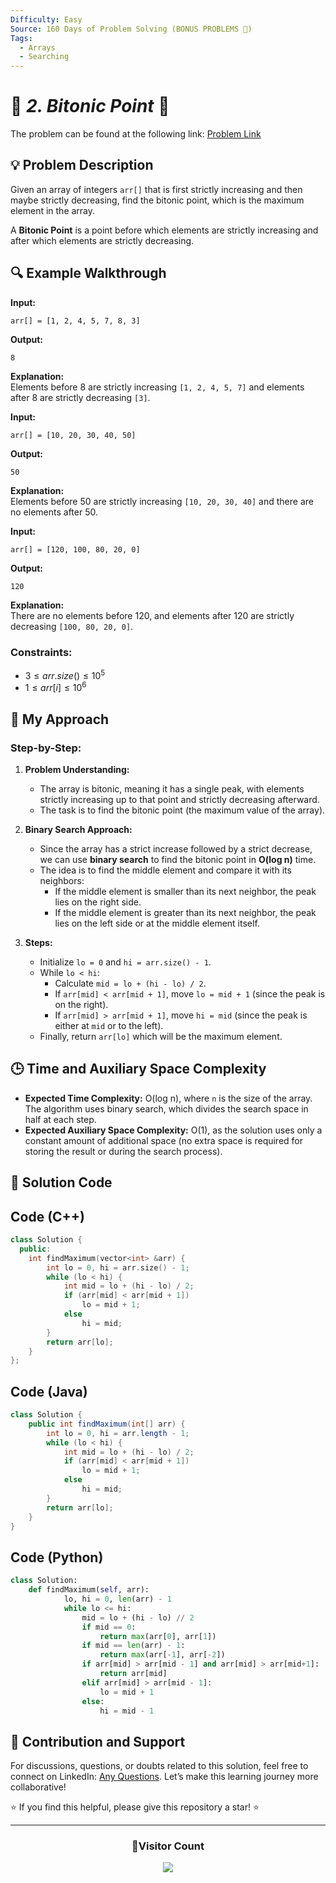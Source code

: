 ```yaml
---
Difficulty: Easy
Source: 160 Days of Problem Solving (BONUS PROBLEMS 🎁)
Tags:
  - Arrays
  - Searching
---
```


# 🚀 _2. Bitonic Point_ 🧠

The problem can be found at the following link: [Problem Link](https://www.geeksforgeeks.org/batch/gfg-160-problems/track/searching-bonus-problems/problem/maximum-value-in-a-bitonic-array3001)

## 💡 **Problem Description**

Given an array of integers `arr[]` that is first strictly increasing and then maybe strictly decreasing, find the bitonic point, which is the maximum element in the array.

A **Bitonic Point** is a point before which elements are strictly increasing and after which elements are strictly decreasing.

## 🔍 Example Walkthrough

**Input:**

```
arr[] = [1, 2, 4, 5, 7, 8, 3]
```

**Output:**

```
8
```

**Explanation:**  
Elements before 8 are strictly increasing `[1, 2, 4, 5, 7]` and elements after 8 are strictly decreasing `[3]`.

**Input:**

```
arr[] = [10, 20, 30, 40, 50]
```

**Output:**

```
50
```

**Explanation:**  
Elements before 50 are strictly increasing `[10, 20, 30, 40]` and there are no elements after 50.

**Input:**

```
arr[] = [120, 100, 80, 20, 0]
```

**Output:**

```
120
```

**Explanation:**  
There are no elements before 120, and elements after 120 are strictly decreasing `[100, 80, 20, 0]`.

### Constraints:

- $3 \leq arr.size() \leq 10^5$
- $1 \leq arr[i] \leq 10^6$

## 🎯 **My Approach**

### Step-by-Step:

1. **Problem Understanding:**

   - The array is bitonic, meaning it has a single peak, with elements strictly increasing up to that point and strictly decreasing afterward.
   - The task is to find the bitonic point (the maximum value of the array).

2. **Binary Search Approach:**

   - Since the array has a strict increase followed by a strict decrease, we can use **binary search** to find the bitonic point in **O(log n)** time.
   - The idea is to find the middle element and compare it with its neighbors:
     - If the middle element is smaller than its next neighbor, the peak lies on the right side.
     - If the middle element is greater than its next neighbor, the peak lies on the left side or at the middle element itself.

3. **Steps:**
   - Initialize `lo = 0` and `hi = arr.size() - 1`.
   - While `lo < hi`:
     - Calculate `mid = lo + (hi - lo) / 2`.
     - If `arr[mid] < arr[mid + 1]`, move `lo = mid + 1` (since the peak is on the right).
     - If `arr[mid] > arr[mid + 1]`, move `hi = mid` (since the peak is either at `mid` or to the left).
   - Finally, return `arr[lo]` which will be the maximum element.

## 🕒 **Time and Auxiliary Space Complexity**

- **Expected Time Complexity:** O(log n), where `n` is the size of the array. The algorithm uses binary search, which divides the search space in half at each step.
- **Expected Auxiliary Space Complexity:** O(1), as the solution uses only a constant amount of additional space (no extra space is required for storing the result or during the search process).

## 📝 **Solution Code**

## Code (C++)

```cpp
class Solution {
  public:
    int findMaximum(vector<int> &arr) {
        int lo = 0, hi = arr.size() - 1;
        while (lo < hi) {
            int mid = lo + (hi - lo) / 2;
            if (arr[mid] < arr[mid + 1])
                lo = mid + 1;
            else
                hi = mid;
        }
        return arr[lo];
    }
};
```

## Code (Java)

```java
class Solution {
    public int findMaximum(int[] arr) {
        int lo = 0, hi = arr.length - 1;
        while (lo < hi) {
            int mid = lo + (hi - lo) / 2;
            if (arr[mid] < arr[mid + 1])
                lo = mid + 1;
            else
                hi = mid;
        }
        return arr[lo];
    }
}
```

## Code (Python)

```python
class Solution:
	def findMaximum(self, arr):
		    lo, hi = 0, len(arr) - 1
		    while lo <= hi:
		        mid = lo + (hi - lo) // 2
		        if mid == 0:
		            return max(arr[0], arr[1])
		        if mid == len(arr) - 1:
		            return max(arr[-1], arr[-2])
		        if arr[mid] > arr[mid - 1] and arr[mid] > arr[mid+1]:
		            return arr[mid]
		        elif arr[mid] > arr[mid - 1]:
		            lo = mid + 1
		        else:
		            hi = mid - 1
```

## 📢 Contribution and Support

For discussions, questions, or doubts related to this solution, feel free to connect on LinkedIn: [Any Questions](https://www.linkedin.com/in/patel-hetkumar-sandipbhai-8b110525a/). Let’s make this learning journey more collaborative!

⭐ If you find this helpful, please give this repository a star! ⭐

---

<div align="center">
  <h3><b>📍Visitor Count</b></h3>
</div>

<p align="center">
  <img src="https://visitor-badge.laobi.icu/badge?page_id=Hunterdii.GeeksforGeeks-POTD" />
</p>
